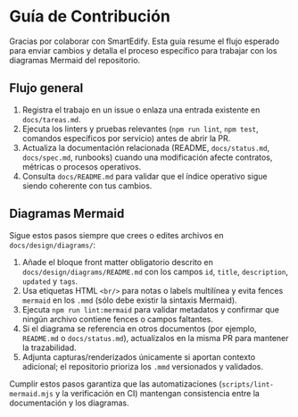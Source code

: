 # Guía de Contribución

Gracias por colaborar con SmartEdify. Esta guía resume el flujo esperado para enviar cambios y detalla el proceso específico para trabajar con los diagramas Mermaid del repositorio.

## Flujo general
1. Registra el trabajo en un issue o enlaza una entrada existente en `docs/tareas.md`.
2. Ejecuta los linters y pruebas relevantes (`npm run lint`, `npm test`, comandos específicos por servicio) antes de abrir la PR.
3. Actualiza la documentación relacionada (README, `docs/status.md`, `docs/spec.md`, runbooks) cuando una modificación afecte contratos, métricas o procesos operativos.
4. Consulta `docs/README.md` para validar que el índice operativo sigue siendo coherente con tus cambios.

## Diagramas Mermaid
Sigue estos pasos siempre que crees o edites archivos en `docs/design/diagrams/`:

1. Añade el bloque front matter obligatorio descrito en `docs/design/diagrams/README.md` con los campos `id`, `title`, `description`, `updated` y `tags`.
2. Usa etiquetas HTML `<br/>` para notas o labels multilínea y evita fences ```mermaid``` en los `.mmd` (sólo debe existir la sintaxis Mermaid).
3. Ejecuta `npm run lint:mermaid` para validar metadatos y confirmar que ningún archivo contiene fences o campos faltantes.
4. Si el diagrama se referencia en otros documentos (por ejemplo, `README.md` o `docs/status.md`), actualízalos en la misma PR para mantener la trazabilidad.
5. Adjunta capturas/renderizados únicamente si aportan contexto adicional; el repositorio prioriza los `.mmd` versionados y validados.

Cumplir estos pasos garantiza que las automatizaciones (`scripts/lint-mermaid.mjs` y la verificación en CI) mantengan consistencia entre la documentación y los diagramas.
